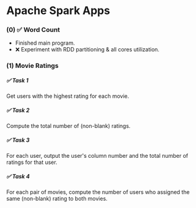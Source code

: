 # Apache Spark Apps

### (0) ✅ Word Count
- Finished main program.
- :x: Experiment with RDD partitioning & all cores utilization.

### (1) Movie Ratings
##### ✅ Task 1
Get users with the highest rating for each movie.

##### ✅ Task 2
Compute the total number of (non-blank) ratings.

##### ✅ Task 3
For each user, output the user's column number and the total number of ratings for that user.

##### ✅ Task 4
For each pair of movies, compute the number of users who assigned the same (non-blank) rating to both movies.
